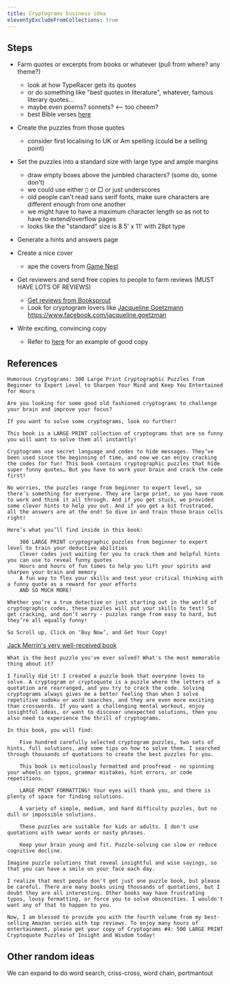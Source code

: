 ```yaml
---
title: Cryptograms business idea
eleventyExcludeFromCollections: true
---
```


## Steps

- Farm quotes or excerpts from books or whatever (pull from where? any theme?)
  - look at how TypeRacer gets its quotes
  - or do something like "best quotes in literature", whatever,
    famous literary quotes...
  - maybe even poems? sonnets? <-- too cheem?
  - best Bible verses [here](https://www.scribd.com/document/39145334/Compilation-of-Inspirational-Bible-Verses)
- Create the puzzles from those quotes
  - consider first localising to UK or Am spelling (could be a selling point)
- Set the puzzles into a standard size with large type and ample margins

  - draw empty boxes above the jumbled characters? (some do, some don't)
  - we could use either ▯ or □ or just underscores
  - old people can't read sans serif fonts, make sure characters are different
    enough from one another
  - we might have to have a maximum character length so as not to have to
    extend/overflow pages
  - looks like the "standard" size is 8.5' x 11' with 28pt type

- Generate a hints and answers page
- Create a nice cover
  - ape the covers from
    [Game Nest](https://www.amazon.com/Game-Nest/e/B081D3D9XB?ref_=dbs_p_pbk_r00_abau_000000)
- Get reviewers and send free copies to people
  to farm reviews (MUST HAVE LOTS OF REVIEWS)
  - [Get reviews from Booksprout](https://booksprout.co/)
  - Look for cryptogram lovers like
    [Jacqueline Goetzmann](https://www.amazon.com/gp/profile/amzn1.account.AEQJSH6IJTODURC5EAOGAHPQY6GQ/ref=cm_cr_dp_d_gw_tr?ie=UTF8)
    https://www.facebook.com/jacqueline.goetzman
- Write exciting, convincing copy
  - Refer to
    [here](https://www.amazon.com/Best-Cryptograms-Large-Print-Puzzles/dp/164152930X/ref=sr_1_3?dchild=1&keywords=cryptograms&qid=1603186770&sr=8-3)
    for an example of good copy

## References

```
Humorous Cryptograms: 300 Large Print Cryptographic Puzzles from Beginner to Expert Level to Sharpen Your Mind and Keep You Entertained for Hours

Are you looking for some good old fashioned cryptograms to challenge your brain and improve your focus?

If you want to solve some cryptograms, look no further!

This book is a LARGE PRINT collection of cryptograms that are so funny you will want to solve them all instantly!

Cryptograms use secret language and codes to hide messages. They’ve been used since the beginning of time, and now we can enjoy cracking the codes for fun! This book contains cryptographic puzzles that hide super funny quotes… But you have to work your brain and crack the code first!

No worries, the puzzles range from beginner to expert level, so there’s something for everyone. They are large print, so you have room to work and think it all through. And if you get stuck, we provided some clever hints to help you out. And if you get a bit frustrated, all the answers are at the end! So dive in and train those brain cells right!

Here’s what you’ll find inside in this book:

    300 LARGE PRINT cryptographic puzzles from beginner to expert level to train your deductive abilities
    Clever codes just waiting for you to crack them and helpful hints you can use to reveal funny quotes
    Hours and hours of fun times to help you lift your spirits and sharpen your brain and memory
    A fun way to flex your skills and test your critical thinking with a funny quote as a reward for your efforts
    AND SO MUCH MORE!

Whether you’re a true detective or just starting out in the world of cryptographic codes, these puzzles will put your skills to test! So get cracking, and don’t worry - puzzles range from easy to hard, but they’re all equally funny!

So Scroll up, Click on ‘Buy Now’, and Get Your Copy!
```

[Jack Merrin's very well-received book](https://www.amazon.com/Cryptograms-Cryptoquote-Puzzles-Insight-Wisdom/dp/B088JNWY3H/ref=sr_1_10?dchild=1&keywords=cryptograms&qid=1603189773&sr=8-10)

```
What is the best puzzle you've ever solved? What's the most memorable thing about it?

I finally did it! I created a puzzle book that everyone loves to solve. A cryptogram or cryptoquote is a puzzle where the letters of a quotation are rearranged, and you try to crack the code. Solving cryptograms always gives me a better feeling than when I solve repetitive sudoku or word searches, and they are even more exciting than crosswords. If you want a challenging mental workout, enjoy insightful ideas, or want to discover unexpected solutions, then you also need to experience the thrill of cryptograms.

In this book, you will find:

    Five hundred carefully selected cryptogram puzzles, two sets of hints, full solutions, and some tips on how to solve them. I searched through thousands of quotations to create the best puzzles for you.

    This book is meticulously formatted and proofread - no spinning your wheels on typos, grammar mistakes, hint errors, or code repetitions.

    LARGE PRINT FORMATTING! Your eyes will thank you, and there is plenty of space for finding solutions.

    A variety of simple, medium, and hard difficulty puzzles, but no dull or impossible solutions.

    These puzzles are suitable for kids or adults. I don't use quotations with swear words or nasty phrases.

    Keep your brain young and fit. Puzzle-solving can slow or reduce cognitive decline.

Imagine puzzle solutions that reveal insightful and wise sayings, so that you can have a smile on your face each day.

I realize that most people don't get just one puzzle book, but please be careful. There are many books using thousands of quotations, but I doubt they are all interesting. Other books may have frustrating typos, lousy formatting, or force you to solve obscenities. I wouldn't want any of that to happen to you.

Now, I am blessed to provide you with the fourth volume from my best-selling Amazon series with top reviews. To enjoy many hours of entertainment, please get your copy of Cryptograms #4: 500 LARGE PRINT Cryptoquote Puzzles of Insight and Wisdom today!
```

## Other random ideas

We can expand to do word search, criss-cross, word chain, portmantout
